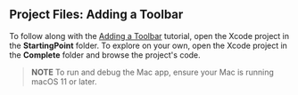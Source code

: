 ## Project Files: Adding a Toolbar

To follow along with the [Adding a Toolbar](https://developer.apple.com/tutorials/mac-catalyst/adding-a-toolbar) tutorial, open the Xcode project in the **StartingPoint** folder. To explore on your own, open the Xcode project in the **Complete** folder and browse the project's code.

> **NOTE**
> To run and debug the Mac app, ensure your Mac is running macOS 11 or later.
